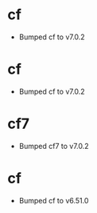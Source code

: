
# cf

- Bumped cf to v7.0.2

# cf

- Bumped cf to v7.0.2

# cf7

- Bumped cf7 to v7.0.2

# cf

- Bumped cf to v6.51.0
